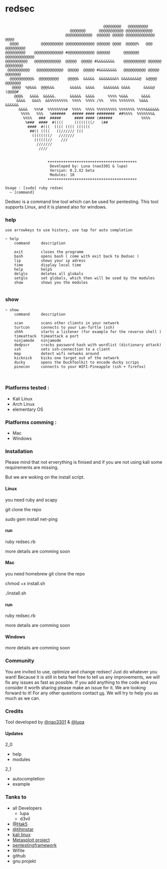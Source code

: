 # redsec

```
                                
                                            @@@@@@@@   @@@@@@@@@         
                             @@@@@@@      @@@@@@@@@@@ @@@@@@@@@@@@             
                           @@@@@@@@@@@@  @@@@@@ @@@@@ @@@@@@@@@@@@@  @@@@      
  @@@@          @@@@@@@@@@ @@@@@@@@@@@@@ @@@@@@ @@@@  @@@@@%   @@@ @@@@@@@@@   
@@@@@@@@@    @@@@@@@@@@@@@ #@@@@@@@@@@@@ @@@@@@      @@@@@@@     @@@@@@@@@@@@@ 
@@@@@@@@@@   @@@@@@@@@@@@  @@@@@  @@@@@ #&&&&&&&&    @@@@@@@@@@ @@@@@@ @@@@@@@@
 @@@@@@@@@@   @@@@@@@@@@@@  @@@@@  @@@@@ #&&&&&&&&   @@@@@@@@@@ @@@@@   @@@@@@@
  @@@@@@@@@@&  @@@@@@@@@    @@@@&  &&&&&  &&&&&&&&% &&&&&&&&@  &@@@@    @@@@@@@
   @@@@  %@&&&  @@@&&&       &&&&&  &&&&    &&&&&&& &&&&      &&&&@     (@@@@# 
    @@@&   &&&&  &&&&&.      &&&&&  &&&&      %%%% %&&&      &&&&              
     &&&&   &&&%  &&%%%%%%%%  %%%%  %%%% /%%   %%% %%%%%%%  %&&& &&&&&&        
      &&&&   %%%#  %%%%%%%%#  %%%%  %%%% %%%%%%%%% %%%%%%% %%%%&&&&&&          
       %%%%   %%%   %######   ##### #### ########  ##%%%%  %%%%%%%&            
        %%%%   ###  #####      #### #### (######             %%%%               
         %###  ####  #((((     ((((((((/   (##                                  
          ####  #(((  (((( (((( ((((((                                         
           ##(( ((((   ((////// (((                                            
            ((((((((/   ///////                                               
             ((((((//    ///                                                   
              ///////                                          
               ////                                     


                   ++++++++++++++++++++++++++++++++++++++++                    
                    Developed by: Luna (nao3301 & lupa)                      
                    Version: 0.2.X2 beta    
                    Modules: 18
                   ++++++++++++++++++++++++++++++++++++++++                    
```


```
Usage : [sudo] ruby redsec
  ~ [command]

```

Dedsec is a command line tool which can be used for pentesting.
This tool supports Linux, and it is planed also for windows.


###  help

```
use arrowkeys to use history, use tap for auto completion

~ help
	command		description

	exit    	closes the programm
	bash    	opens bash ( come with exit back to Dedsec )
	lip     	shows your ip adress
	time    	display local time
	help    	helpS
	delglo  	deletes all globals
	setglo  	set globals, which then will be used by the modules
	show    	shows you the modules


```

### show

```
~ show
	command		description

	scan    	scans other clients in your network
	turtcon 	connects to your Lan-Turtle (ssh)
	shhh    	starts a listener (for example for the reverse shell )
	timeattack	timeattack a port
	ninjamode	ninjamode
	dedpscr 	cracks password hash with wordlist (dictionary attack)
	ssh     	sets ssh-connection to a client
	map     	detect wifi netwoks around
	kicknick	kicks one target out of the network
	ducky   	opens the DuckToolkit to encode ducky scrips
	pinecon 	connects to your WIFI-Pineapple (ssh + firefox)



```

### Platforms tested :

- Kali Linux
- Arch Linux
- elementary OS

### Platforms comming :

- Mac
- Windows 

### Installation 

Please mind that not erverything is finised and if you are not using kali some requirements are missing.

But we are woking on the install script.
#### Linux
you need ruby and scapy

git clone the repo

sudo gem install net-ping

#### run

ruby redsec.rb

more details are comming soon
#### Mac
you need homebrew
git clone the repo

chmod +x install.sh

./install.sh

#### run

ruby redsec.rb

more details are comming soon
#### Windows
more details are comming soon


### Community

You are invited to use, optimize and change redsec! Just do whatever you want!
Because it is still in beta feel free to tell us any improvements, we will fix any issues as fast as possible.
If you add anything to the code and you consider it worth sharing please make an issue for it. We are looking forward to it!
For any other questions contact [us](nao.lupa@gmail.com). We will try to help you as much as we can.

### Credits

Tool developed by [@nao3301](https://github.com/nao3301) & [@lupa](https://github.com/nao3301)

#### Updates

2_0
- help
- modules

2_1
- autocompletion
- example


### Tanks to

- all Developers
  -  lupa
  -  d3vil
- [@Hak5](https://hak5.org)
- [@tihmstar](https://github.com/tihmstar)
- [kali linux](https://kali.org)
- [Metasploit project](https://www.metasploit.com)
- [pentestingframework](https://github.com/trustedsec/ptf)
- Wifite
- github
- gnu projekt
